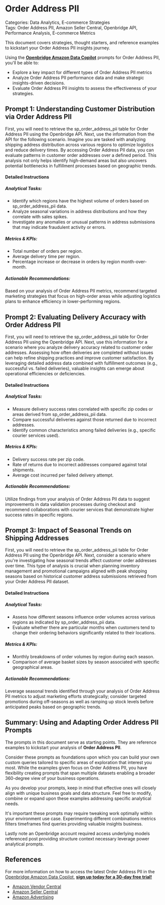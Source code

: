 # Order Address PII

Categories: Data Analytics, E-commerce Strategies  
Tags: Order Address PII, Amazon Seller Central, Openbridge API, Performance Analysis, E-commerce Metrics  

This document covers strategies, thought starters, and reference examples to kickstart your Order Address PII insights journey.

Using the <a href="https://chatgpt.com/g/g-Sg4qP7r3v-openbridge-data-copilot" target="_blank"><strong>Openbridge Amazon Data Copilot</strong></a> prompts for Order Address PII, you'll be able to:

- Explore a key impact for different types of Order Address PII metrics
- Analyze Order Address PII performance data and make strategic insights-driven decisions.
- Evaluate Order Address PII insights to assess the effectiveness of your strategies.

## Prompt 1: Understanding Customer Distribution via Order Address PII

First, you will need to retrieve the sp_order_address_pii table for Order Address PII using the Openbridge API. Next, use the information from the API for the following scenario. Imagine you are tasked with analyzing shipping address distribution across various regions to optimize logistics and reduce delivery times. By accessing Order Address PII data, you can evaluate patterns in customer order addresses over a defined period. This analysis not only helps identify high-demand areas but also uncovers potential bottlenecks in fulfillment processes based on geographic trends.

#### Detailed Instructions

##### Analytical Tasks:
- Identify which regions have the highest volume of orders based on sp_order_address_pii data.
- Analyze seasonal variations in address distributions and how they correlate with sales spikes.
- Investigate any anomalies or unusual patterns in address submissions that may indicate fraudulent activity or errors.

##### Metrics & KPIs:
- Total number of orders per region.
- Average delivery time per region.
- Percentage increase or decrease in orders by region month-over-month.

##### Actionable Recommendations:
Based on your analysis of Order Address PII metrics, recommend targeted marketing strategies that focus on high-order areas while adjusting logistics plans to enhance efficiency in lower-performing regions.

## Prompt 2: Evaluating Delivery Accuracy with Order Address PII

First, you will need to retrieve the sp_order_address_pii table for Order Address PII using the Openbridge API. Next, use this information for a scenario where you analyze delivery accuracy related to customer order addresses. Assessing how often deliveries are completed without issues can help refine shipping practices and improve customer satisfaction. By leveraging detailed address data combined with fulfillment outcomes (e.g., successful vs. failed deliveries), valuable insights can emerge about operational efficiencies or deficiencies.

#### Detailed Instructions

##### Analytical Tasks:
- Measure delivery success rates correlated with specific zip codes or areas derived from sp_order_address_pii data.
- Compare successful deliveries against those returned due to incorrect addresses.
- Identify common characteristics among failed deliveries (e.g., specific courier services used).

##### Metrics & KPIs:
- Delivery success rate per zip code.
- Rate of returns due to incorrect addresses compared against total shipments.
- Average cost incurred per failed delivery attempt.

##### Actionable Recommendations:
Utilize findings from your analysis of Order Address PII data to suggest improvements in data validation processes during checkout and recommend collaborations with courier services that demonstrate higher success rates in specific regions.

## Prompt 3: Impact of Seasonal Trends on Shipping Addresses 

First, you will need to retrieve the sp_order_address_pii table for Order Address PII using the Openbridge API. Next, consider a scenario where you're investigating how seasonal trends affect customer order addresses over time. This type of analysis is crucial when planning inventory management and promotional campaigns aligned with peak shopping seasons based on historical customer address submissions retrieved from your Order Address PII dataset.

#### Detailed Instructions

##### Analytical Tasks:
- Assess how different seasons influence order volumes across various regions as indicated by sp_order_address_pii data.
- Evaluate whether there are particular months when customers tend to change their ordering behaviors significantly related to their locations.
  
##### Metrics & KPIs:
- Monthly breakdowns of order volumes by region during each season.
- Comparison of average basket sizes by season associated with specific geographical areas.
  
##### Actionable Recommendations:
Leverage seasonal trends identified through your analysis of Order Address PII metrics to adjust marketing efforts strategically; consider targeted promotions during off-seasons as well as ramping up stock levels before anticipated peaks based on geographic trends.

## Summary: Using and Adapting Order Address PII Prompts
The prompts in this document serve as starting points. They are reference examples to kickstart your analysis of **Order Address PII**. 

Consider these prompts as foundations upon which you can build your own custom queries tailored to specific areas of exploration that interest you most. While the examples given focus on Order Address PII, you have flexibility creating prompts that span multiple datasets enabling a broader 360-degree view of your business operations.

As you develop your prompts, keep in mind that effective ones will closely align with unique business goals and data structure. Feel free to modify, combine or expand upon these examples addressing specific analytical needs.

It's important these prompts may require tweaking work optimally within your environment use case. Experimenting different combinations metrics filters timeframes find queries providing valuable insights business.

Lastly note an Openbridge account required access underlying models referenced post providing structure context necessary leverage power analytical prompts.

## References   
For more information on how to access the latest Order Address PII in the <a href="https://chatgpt.com/g/g-Sg4qP7r3v-openbridge-data-copilot" target="_blank">Openbridge Amazon Data Copilot</a>, <a href="https://openbridge.com" target="_blank"><strong>sign up today for a 30-day free trial!</strong></a>

<ul>
<li> <a href="https://www.openbridge.com/amazon-vendor-central/" target="_blank">Amazon Vendor Central</a> </li>
<li> <a href="https://www.openbridge.com/amazon-selling-partner/" target="_blank">Amazon Seller Central</a> </li>
<li> <a href="https://www.openbridge.com/amazon-advertising/" target="_blank">Amazon Advertising</a> </li>
</ul>